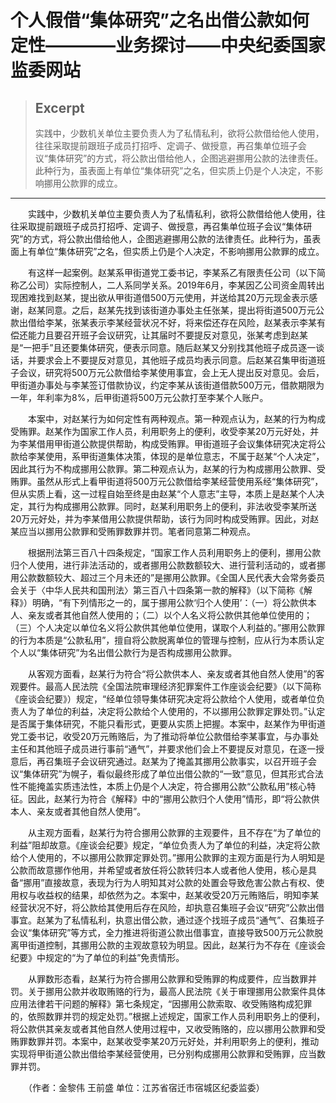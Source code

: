 
# 个人假借“集体研究”之名出借公款如何定性————业务探讨——中央纪委国家监委网站

> ## Excerpt
> 实践中，少数机关单位主要负责人为了私情私利，欲将公款借给他人使用，往往采取提前跟班子成员打招呼、定调子、做授意，再召集单位班子会议“集体研究”的方式，将公款出借给他人，企图逃避挪用公款的法律责任。此种行为，虽表面上有单位“集体研究”之名，但实质上仍是个人决定，不影响挪用公款罪的成立。

---
　　实践中，少数机关单位主要负责人为了私情私利，欲将公款借给他人使用，往往采取提前跟班子成员打招呼、定调子、做授意，再召集单位班子会议“集体研究”的方式，将公款出借给他人，企图逃避挪用公款的法律责任。此种行为，虽表面上有单位“集体研究”之名，但实质上仍是个人决定，不影响挪用公款罪的成立。

　　有这样一起案例。赵某系甲街道党工委书记，李某系乙有限责任公司（以下简称乙公司）实际控制人，二人系同学关系。2019年6月，李某因乙公司资金周转出现困难找到赵某，提出欲从甲街道借500万元使用，并送给其20万元现金表示感谢，赵某同意。之后，赵某先找到该街道办事处主任张某，提出将街道500万元公款出借给李某，张某表示李某经营状况不好，将来偿还存在风险，赵某表示李某有偿还能力且要召开班子会议研究，让其届时不要提反对意见，张某考虑到赵某是“一把手”且还要集体研究，便表示同意。随后赵某又分别找其他班子成员逐一谈话，并要求会上不要提反对意见，其他班子成员均表示同意。后赵某召集甲街道班子会议，研究将500万元公款借给李某使用事宜，会上无人提出反对意见。会后，甲街道办事处与李某签订借款协议，约定李某从该街道借款500万元，借款期限为一年，年利率为8%，后甲街道将500万元公款打至李某个人账户。

　　本案中，对赵某行为如何定性有两种观点。第一种观点认为，赵某的行为构成受贿罪。赵某作为国家工作人员，利用职务上的便利，收受李某20万元好处，并为李某借用甲街道公款提供帮助，构成受贿罪。甲街道班子会议集体研究决定将公款给李某使用，系甲街道集体决策，体现的是单位意志，不属于赵某“个人决定”，因此其行为不构成挪用公款罪。第二种观点认为，赵某的行为构成挪用公款罪、受贿罪。虽然从形式上看甲街道将500万元公款借给李某经营使用系经“集体研究”，但从实质上看，这一过程自始至终是由赵某“个人意志”主导，本质上是赵某个人决定，其行为构成挪用公款罪。同时，赵某利用职务上的便利，非法收受李某所送20万元好处，并为李某借用公款提供帮助，该行为同时构成受贿罪。因此，对赵某应当以挪用公款罪和受贿罪数罪并罚。笔者同意第二种观点。

　　根据刑法第三百八十四条规定，“国家工作人员利用职务上的便利，挪用公款归个人使用，进行非法活动的，或者挪用公款数额较大、进行营利活动的，或者挪用公款数额较大、超过三个月未还的”是挪用公款罪。《全国人民代表大会常务委员会关于〈中华人民共和国刑法〉第三百八十四条第一款的解释》（以下简称《解释》）明确，“有下列情形之一的，属于挪用公款‘归个人使用’：（一）将公款供本人、亲友或者其他自然人使用的；（二）以个人名义将公款供其他单位使用的；（三）个人决定以单位名义将公款供其他单位使用，谋取个人利益的。”挪用公款罪的行为本质是“公款私用”，擅自将公款脱离单位的管理与控制，应从行为本质认定个人以“集体研究”为名出借公款行为是否构成挪用公款罪。

　　从客观方面看，赵某行为符合“将公款供本人、亲友或者其他自然人使用”的客观要件。最高人民法院《全国法院审理经济犯罪案件工作座谈会纪要》（以下简称《座谈会纪要》）规定，“经单位领导集体研究决定将公款给个人使用，或者单位负责人为了单位的利益，决定将公款给个人使用的，不以挪用公款罪定罪处罚。”认定是否属于集体研究，不能只看形式，更要从实质上把握。本案中，赵某作为甲街道党工委书记，收受20万元贿赂后，为了推动将单位公款借给李某事宜，与办事处主任和其他班子成员进行事前“通气”，并要求他们会上不要提反对意见，在逐一授意后，再召集班子会议研究通过。赵某为了掩盖其挪用公款事实，以召开班子会议“集体研究”为幌子，看似最终形成了单位出借公款的“一致”意见，但其形式合法性不能掩盖实质违法性，本质上仍是个人决定，符合挪用公款“公款私用”核心特征。因此，赵某行为符合《解释》中的“挪用公款归个人使用”情形，即“将公款供本人、亲友或者其他自然人使用”。

　　从主观方面看，赵某行为符合挪用公款罪的主观要件，且不存在“为了单位的利益”阻却故意。《座谈会纪要》规定，“单位负责人为了单位的利益，决定将公款给个人使用的，不以挪用公款罪定罪处罚。”挪用公款罪的主观方面是行为人明知是公款而故意挪作他用，并希望或者放任将公款转归本人或者他人使用，核心是具备“挪用”直接故意，表现为行为人明知其对公款的处置会导致危害公款占有权、使用权与收益权的结果，却依然为之。本案中，赵某收受20万元贿赂后，明知李某经营状况不好，将公款给其使用后存在风险，却执意召集班子会议“研究”公款出借事宜。赵某为了私情私利，执意出借公款，通过逐个找班子成员“通气”、召集班子会议“集体研究”等方式，全力推进将街道公款出借事宜，直接导致500万元公款脱离甲街道控制，其挪用公款的主观故意较为明显。因此，赵某行为不存在《座谈会纪要》中规定的“为了单位的利益”免责情形。

　　从罪数形态看，赵某行为符合挪用公款罪和受贿罪的构成要件，应当数罪并罚。关于挪用公款并收取贿赂的行为，最高人民法院《关于审理挪用公款案件具体应用法律若干问题的解释》第七条规定，“因挪用公款索取、收受贿赂构成犯罪的，依照数罪并罚的规定处罚。”根据上述规定，国家工作人员利用职务上的便利，将公款供其亲友或者其他自然人使用过程中，又收受贿赂的，应以挪用公款罪和受贿罪数罪并罚。本案中，赵某收受李某20万元好处，并利用职务上的便利，推动实现将甲街道公款出借给李某经营使用，已分别构成挪用公款罪和受贿罪，应当数罪并罚。

　　（作者：金黎伟 王前盛 单位：江苏省宿迁市宿城区纪委监委）
